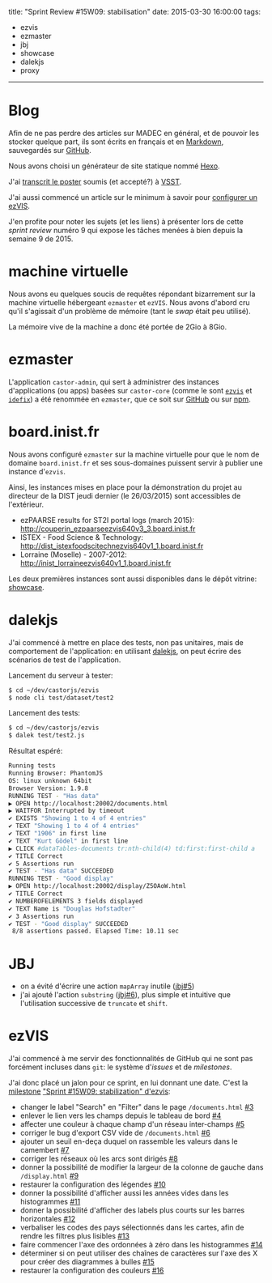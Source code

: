 title: "Sprint Review #15W09: stabilisation"
date: 2015-03-30 16:00:00
tags:
- ezvis
- ezmaster
- jbj
- showcase
- dalekjs
- proxy
---

# Blog

Afin de ne pas perdre des articles sur MADEC en général, et de pouvoir les stocker quelque part, ils sont écrits en français et en [Markdown](http://daringfireball.net/projects/markdown/syntax), sauvegardés sur [GitHub](https://github.com/madec-project/blogfr).

Nous avons choisi un générateur de site statique nommé [Hexo](http://hexo.io).

J'ai [transcrit le poster](/2015/03/13/Presentation/) soumis (et accepté?) à [VSST](http://atlas.irit.fr/).

J'ai aussi commencé un article sur le minimum à savoir pour [configurer un ezVIS](/2015/03/19/Configuration/).

J'en profite pour noter les sujets (et les liens) à présenter lors de cette *sprint review* numéro 9 qui expose les tâches menées à bien depuis la semaine 9 de 2015.


# machine virtuelle

Nous avons eu quelques soucis de requêtes répondant bizarrement sur la machine virtuelle hébergeant `ezmaster` et `ezVIS`. Nous avons d'abord cru qu'il s'agissait d'un problème de mémoire (tant le *swap* était peu utilisé).

La mémoire vive de la machine a donc été portée de 2Gio à 8Gio.


# ezmaster

L'application `castor-admin`, qui sert à administrer des instances d'applications (ou apps) basées sur `castor-core` (comme le sont [`ezvis`](http://github.com/madec-project/ezvis) et [`idefix`](https://github.com/termith-anr/idefix)) a été renommée en `ezmaster`, que ce soit sur [GitHub](https://github.com/madec-project/ezmaster) ou sur [npm](https://www.npmjs.com/package/ezmaster).


# board.inist.fr

Nous avons configuré `ezmaster` sur la machine virtuelle pour que le nom de domaine `board.inist.fr` et ses sous-domaines puissent servir à publier une instance d'`ezvis`.

Ainsi, les instances mises en place pour la démonstration du projet au directeur de la DIST jeudi dernier (le 26/03/2015) sont accessibles de l'extérieur.

- ezPAARSE results for ST2I portal logs (march 2015): http://couperin_ezpaarseezvis640v3_3.board.inist.fr
- ISTEX - Food Science & Technology: http://dist_istexfoodscitechnezvis640v1_1.board.inist.fr
- Lorraine (Moselle) - 2007-2012: http://inist_lorraineezvis640v1_1.board.inist.fr

Les deux premières instances sont aussi disponibles dans le dépôt vitrine: [showcase](https://github.com/madec-project/showcase).

# dalekjs

J'ai commencé à mettre en place des tests, non pas unitaires, mais de comportement de l'application: en utilisant [dalekjs](http://dalekjs.com), on peut écrire des scénarios de test de l'application.

Lancement du serveur à tester:
```bash
$ cd ~/dev/castorjs/ezvis
$ node cli test/dataset/test2
```

Lancement des tests:
```bash
$ cd ~/dev/castorjs/ezvis
$ dalek test/test2.js
```

Résultat espéré:
```bash
Running tests
Running Browser: PhantomJS
OS: linux unknown 64bit
Browser Version: 1.9.8
RUNNING TEST - "Has data"
▶ OPEN http://localhost:20002/documents.html
▶ WAITFOR Interrupted by timeout
✔ EXISTS "Showing 1 to 4 of 4 entries"
✔ TEXT "Showing 1 to 4 of 4 entries"
✔ TEXT "1906" in first line
✔ TEXT "Kurt Gödel" in first line
▶ CLICK #dataTables-documents tr:nth-child(4) td:first:first-child a
✔ TITLE Correct
✔ 5 Assertions run
✔ TEST - "Has data" SUCCEEDED
RUNNING TEST - "Good display"
▶ OPEN http://localhost:20002/display/Z5OAoW.html
✔ TITLE Correct
✔ NUMBEROFELEMENTS 3 fields displayed
✔ TEXT Name is "Douglas Hofstadter"
✔ 3 Assertions run
✔ TEST - "Good display" SUCCEEDED
 8/8 assertions passed. Elapsed Time: 10.11 sec
```

# JBJ

- on a évité d'écrire une action `mapArray` inutile ([jbj#5](https://github.com/castorjs/node-jbj/issues/5))
- j'ai ajouté l'action `substring` ([jbj#6](https://github.com/castorjs/node-jbj/issues/6)), plus simple et intuitive que l'utilisation successive de `truncate` et `shift`.

# ezVIS

J'ai commencé à me servir des fonctionnalités de GitHub qui ne sont pas forcément incluses dans `git`: le système d'*issues* et de *milestones*.

J'ai donc placé un jalon pour ce sprint, en lui donnant une date. C'est la [milestone](https://github.com/madec-project/ezvis/milestones?state=closed) ["Sprint #15W09: stabilization" d'ezvis](https://github.com/madec-project/ezvis/issues?q=milestone%3A%22Sprint+%2315W09%3A+stabilization%22):

- changer le label "Search" en "Filter" dans le page `/documents.html` [#3](https://github.com/madec-project/ezvis/issues/3)
- enlever le lien vers les champs depuis le tableau de bord [#4](https://github.com/madec-project/ezvis/issues/4)
- affecter une couleur à chaque champ d'un réseau inter-champs [#5](https://github.com/madec-project/ezvis/issues/5)
- corriger le bug d'export CSV vide de `/documents.html` [#6](https://github.com/madec-project/ezvis/issues/6)
- ajouter un seuil en-deça duquel on rassemble les valeurs dans le camembert [#7](https://github.com/madec-project/ezvis/issues/7)
- corriger les réseaux où les arcs sont dirigés [#8](https://github.com/madec-project/ezvis/issues/8)
- donner la possibilité de modifier la largeur de la colonne de gauche dans `/display.html` [#9](https://github.com/madec-project/ezvis/issues/9)
- restaurer la configuration des légendes [#10](https://github.com/madec-project/ezvis/issues/10)
- donner la possibilité d'afficher aussi les années vides dans les histogrammes [#11](https://github.com/madec-project/ezvis/issues/11)
- donner la possibilité d'afficher des labels plus courts sur les barres horizontales [#12](https://github.com/madec-project/ezvis/issues/12)
- verbaliser les codes des pays sélectionnés dans les cartes, afin de rendre les filtres plus lisibles [#13](https://github.com/madec-project/ezvis/issues/13)
- faire commencer l'axe des ordonnées à zéro dans les histogrammes [#14](https://github.com/madec-project/ezvis/issues/14)
- déterminer si on peut utiliser des chaînes de caractères sur l'axe des X pour créer des diagrammes à bulles [#15](https://github.com/madec-project/ezvis/issues/15)
- restaurer la configuration des couleurs [#16](https://github.com/madec-project/ezvis/issues/16)
